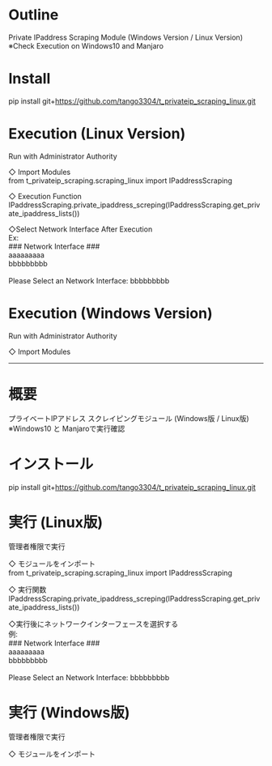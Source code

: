# Outline
Private IPaddress Scraping Module (Windows Version / Linux Version)<br>
※Check Execution on Windows10 and Manjaro<br>

# Install
pip install git+https://github.com/tango3304/t_privateip_scraping_linux.git<br>

# Execution (Linux Version)
Run with Administrator Authority<br>
<p>◇ Import Modules<br>
from t_privateip_scraping.scraping_linux import IPaddressScraping</p>
<p>◇ Execution Function<br>
IPaddressScraping.private_ipaddress_screping(IPaddressScraping.get_private_ipaddress_lists())</p>

<p>◇Select Network Interface After Execution<br>
Ex:
  <br>### Network Interface ###<br>
    aaaaaaaaa<br>
    bbbbbbbbb<br>
<br>
 Please Select an Network Interface: bbbbbbbbb</p>

# Execution (Windows Version)
Run with Administrator Authority<br>
<p>◇ Import Modules<br>

 
---
# 概要
プライベートIPアドレス スクレイピングモジュール (Windows版 / Linux版)<br>
※Windows10 と Manjaroで実行確認<br>

# インストール
pip install git+https://github.com/tango3304/t_privateip_scraping_linux.git<br>

# 実行 (Linux版)
管理者権限で実行<br>
<p>◇ モジュールをインポート<br>
from t_privateip_scraping.scraping_linux import IPaddressScraping</p>
<p>◇ 実行関数<br>
IPaddressScraping.private_ipaddress_screping(IPaddressScraping.get_private_ipaddress_lists())</p>

<p>◇実行後にネットワークインターフェースを選択する<br>
例:
  <br>### Network Interface ###<br>
    aaaaaaaaa<br>
    bbbbbbbbb<br>
<br>
 Please Select an Network Interface: bbbbbbbbb</p>

# 実行 (Windows版)
管理者権限で実行<br>
<p>◇ モジュールをインポート<br>
